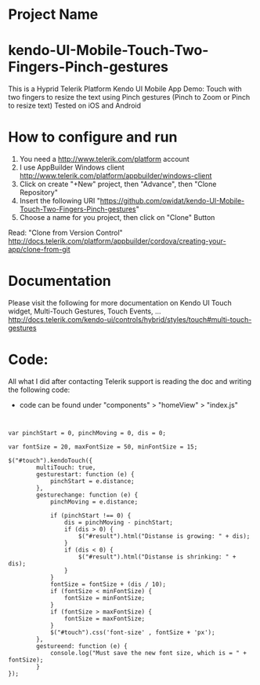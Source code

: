 # Project Name
# kendo-UI-Mobile-Touch-Two-Fingers-Pinch-gestures
This is a Hyprid Telerik Platform Kendo UI Mobile App Demo: Touch with two fingers to resize the text using Pinch gestures (Pinch to Zoom or Pinch to resize text)
Tested on iOS and Android

# How to configure and run
1. You need a http://www.telerik.com/platform account
2. I use AppBuilder Windows client http://www.telerik.com/platform/appbuilder/windows-client
3. Click on create "+New" project, then "Advance", then "Clone Repository"
4. Insert the following URI "https://github.com/owidat/kendo-UI-Mobile-Touch-Two-Fingers-Pinch-gestures"
5. Choose a name for you project, then click on "Clone" Button

Read: "Clone from Version Control" http://docs.telerik.com/platform/appbuilder/cordova/creating-your-app/clone-from-git

# Documentation
Please visit the following for more documentation on Kendo UI Touch widget, Multi-Touch Gestures, Touch Events, ...
http://docs.telerik.com/kendo-ui/controls/hybrid/styles/touch#multi-touch-gestures

# Code:
All what I did after contacting Telerik support is reading the doc and writing the following code:

* code can be found under "components" > "homeView" > "index.js"
<pre><code>

var pinchStart = 0, pinchMoving = 0, dis = 0;
        
var fontSize = 20, maxFontSize = 50, minFontSize = 15;
        
$("#touch").kendoTouch({
        multiTouch: true,
        gesturestart: function (e) {
            pinchStart = e.distance;
        },
        gesturechange: function (e) {
            pinchMoving = e.distance;
 
            if (pinchStart !== 0) {
                dis = pinchMoving - pinchStart;
                if (dis > 0) {
					$("#result").html("Distanse is growing: " + dis);
                }
                if (dis < 0) {
					$("#result").html("Distanse is shrinking: " + dis);
                }
            }
            fontSize = fontSize + (dis / 10);
            if (fontSize < minFontSize) {
                fontSize = minFontSize; 
            }
            if (fontSize > maxFontSize) {
                fontSize = maxFontSize; 
            }
            $("#touch").css('font-size' , fontSize + 'px');
        },
        gestureend: function (e) {
            console.log("Must save the new font size, which is = " + fontSize);
        }
});
</code></pre>
